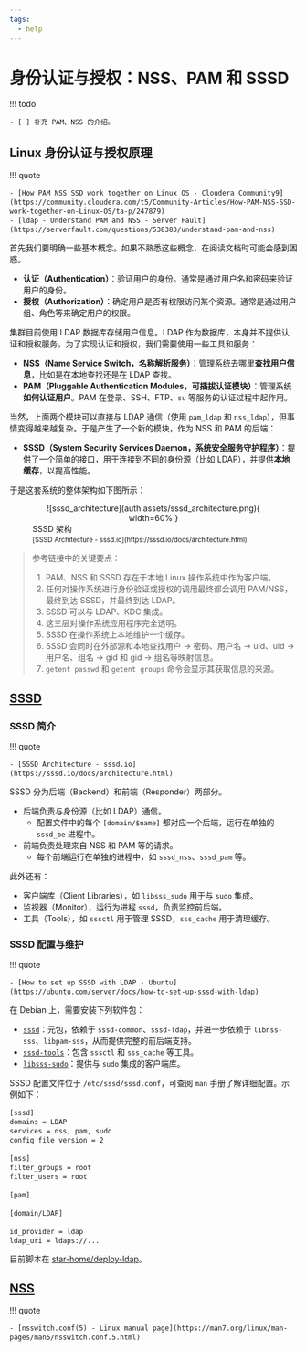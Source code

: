 ```yaml
---
tags:
  - help
---
```


# 身份认证与授权：NSS、PAM 和 SSSD

!!! todo

    - [ ] 补充 PAM、NSS 的介绍。

## Linux 身份认证与授权原理

!!! quote

    - [How PAM NSS SSD work together on Linux OS - Cloudera Community9](https://community.cloudera.com/t5/Community-Articles/How-PAM-NSS-SSD-work-together-on-Linux-OS/ta-p/247879)
    - [ldap - Understand PAM and NSS - Server Fault](https://serverfault.com/questions/538383/understand-pam-and-nss)

首先我们要明确一些基本概念。如果不熟悉这些概念，在阅读文档时可能会感到困惑。

- **认证（Authentication）**：验证用户的身份。通常是通过用户名和密码来验证用户的身份。
- **授权（Authorization）**：确定用户是否有权限访问某个资源。通常是通过用户组、角色等来确定用户的权限。

集群目前使用 LDAP 数据库存储用户信息。LDAP 作为数据库，本身并不提供认证和授权服务。为了实现认证和授权，我们需要使用一些工具和服务：

- **NSS（Name Service Switch，名称解析服务）**：管理系统去哪里**查找用户信息**，比如是在本地查找还是在 LDAP 查找。
- **PAM（Pluggable Authentication Modules，可插拔认证模块）**：管理系统**如何认证用户**。PAM 在登录、SSH、FTP、`su` 等服务的认证过程中起作用。

当然，上面两个模块可以直接与 LDAP 通信（使用 `pam_ldap` 和 `nss_ldap`），但事情变得越来越复杂。于是产生了一个新的模块，作为 NSS 和 PAM 的后端：

- **SSSD（System Security Services Daemon，系统安全服务守护程序）**：提供了一个简单的接口，用于连接到不同的身份源（比如 LDAP），并提供**本地缓存**，以提高性能。

于是这套系统的整体架构如下图所示：

<figure markdown="span">
    <center>
    ![sssd_architecture](auth.assets/sssd_architecture.png){ width=60% }
    </center>
    <figcaption>
    SSSD 架构<br><small>[SSSD Architecture - sssd.io](https://sssd.io/docs/architecture.html)</small>
    </figcaption>
</figure>

> 参考链接中的关键要点：
>
> 1. PAM、NSS 和 SSSD 存在于本地 Linux 操作系统中作为客户端。
> 2. 任何对操作系统进行身份验证或授权的调用最终都会调用 PAM/NSS，最终到达 SSSD，并最终到达 LDAP。
> 3. SSSD 可以与 LDAP、KDC 集成。
> 4. 这三层对操作系统应用程序完全透明。
> 5. SSSD  在操作系统上本地维护一个缓存。
> 6. SSSD 会同时在外部源和本地查找用户 -> 密码、用户名 -> uid、uid -> 用户名、组名 -> gid 和 gid -> 组名等映射信息。
> 7. `getent passwd` 和 `getent groups` 命令会显示其获取信息的来源。

## [SSSD](https://sssd.io/)

### SSSD 简介

!!! quote

    - [SSSD Architecture - sssd.io](https://sssd.io/docs/architecture.html)

SSSD 分为后端（Backend）和前端（Responder）两部分。

- 后端负责与身份源（比如 LDAP）通信。
    - 配置文件中的每个 `[domain/$name]` 都对应一个后端，运行在单独的 `sssd_be` 进程中。
- 前端负责处理来自 NSS 和 PAM 等的请求。
    - 每个前端运行在单独的进程中，如 `sssd_nss`、`sssd_pam` 等。

此外还有：

- 客户端库（Client Libraries），如 `libsss_sudo` 用于与 `sudo` 集成。
- 监视器（Monitor），运行为进程 `sssd`，负责监控前后端。
- 工具（Tools），如 `sssctl` 用于管理 SSSD，`sss_cache` 用于清理缓存。

### SSSD 配置与维护

!!! quote

    - [How to set up SSSD with LDAP - Ubuntu](https://ubuntu.com/server/docs/how-to-set-up-sssd-with-ldap)

在 Debian 上，需要安装下列软件包：

- [`sssd`](https://packages.debian.org/stable/sssd)：元包，依赖于 `sssd-common`、`sssd-ldap`，并进一步依赖于 `libnss-sss`、`libpam-sss`，从而提供完整的前后端支持。
- [`sssd-tools`](https://packages.debian.org/stable/sssd-tools)：包含 `sssctl` 和 `sss_cache` 等工具。
- [`libsss-sudo`](https://packages.debian.org/stable/libsss-sudo)：提供与 `sudo` 集成的客户端库。

SSSD 配置文件位于 `/etc/sssd/sssd.conf`，可查阅 `man` 手册了解详细配置。示例如下：

```text
[sssd]
domains = LDAP
services = nss, pam, sudo
config_file_version = 2

[nss]
filter_groups = root
filter_users = root

[pam]

[domain/LDAP]

id_provider = ldap
ldap_uri = ldaps://...
```

目前脚本在 [star-home/deploy-ldap](https://gitlab.star-home.top:4430/star/deploy-ldap/)。

## [NSS](https://www.linuxfromscratch.org/blfs/view/git/postlfs/nss.html)

!!! quote

    - [nsswitch.conf(5) - Linux manual page](https://man7.org/linux/man-pages/man5/nsswitch.conf.5.html)
